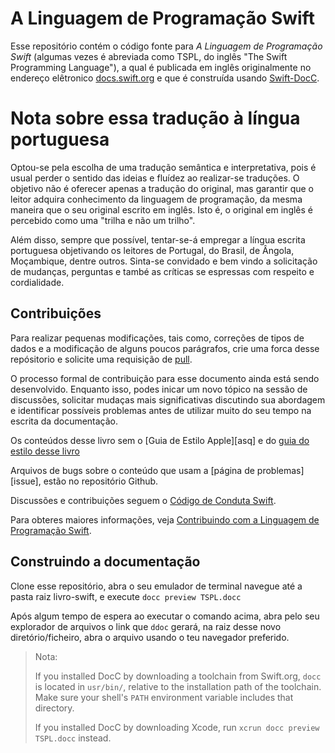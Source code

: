# A Linguagem de Programação Swift

Esse repositório contém o código fonte para *A Linguagem de Programação Swift*
(algumas vezes é abreviada como TSPL, do inglês "The Swift Programming Language"), a qual é publicada em inglês originalmente no endereço elêtronico [docs.swift.org][published]
e que é construída usando [Swift-DocC][docc].

# Nota sobre essa tradução à língua portuguesa

Optou-se pela escolha de uma tradução semântica e interpretativa, pois é usual perder o sentido das ideias e fluídez ao realizar-se traduções. O objetivo não é oferecer apenas a tradução do original, mas garantir que o leitor adquira conhecimento da linguagem de programação, da mesma maneira que o seu original escrito em inglês. Isto é, o original em inglês é percebido como uma "trilha e não um trilho".

Além disso, sempre que possível, tentar-se-á empregar a língua escrita portuguesa objetivando os leitores de Portugal, do Brasil, de Ângola, Moçambique, dentre outros. Sinta-se convidado e bem vindo a solicitação de mudanças, perguntas e també as críticas se espressas com respeito e cordialidade.  

## Contribuições

Para realizar pequenas modificações, tais como, correções de tipos de dados e a modificação de alguns poucos parágrafos, crie uma forca desse repósitorio e solicite uma requisição de [pull](https://docs.github.com/pt/pull-requests/collaborating-with-pull-requests/proposing-changes-to-your-work-with-pull-requests/creating-a-pull-request).

O processo formal de contribuição para esse documento ainda está sendo desenvolvido.
Enquanto isso, podes inicar um novo tópico na sessão de discussões, solicitar mudaças mais significativas discutindo sua abordagem e identificar possíveis problemas antes de utilizar muito do seu tempo na escrita da documentação. 

Os conteúdos desse livro sem o [Guia de Estilo Apple][asq]
e do [guia do estilo desse livro][tspl-style]

Arquivos de bugs sobre o conteúdo que usam a [página de problemas][issue], estão no repositório Github.  

Discussões e contribuições seguem o [Código de Conduta Swift][conduct].


Para obteres maiores informações, veja [Contribuindo com a Linguagem de Programação Swift][contributing].

[asg]: https://help.apple.com/applestyleguide/
[bugs]: https://github.com/apple/swift-book/issues
[conduct]: https://www.swift.org/code-of-conduct
[contributing]: /CONTRIBUTING.md
[forum]: https://forums.swift.org/c/swift-documentation/92
[tspl-style]: /Style.md
[published]: https://docs.swift.org/swift-book/documentation/the-swift-programming-language/
[docc]: https://github.com/apple/swift-docc

## Construindo a documentação

Clone esse repositório,
abra o seu emulador de terminal
navegue até a pasta raiz livro-swift, e
execute `docc preview TSPL.docc`

Após algum tempo de espera ao executar o comando acima,
abra  pelo seu explorador de arquivos o link que `ddoc` gerará, na raiz desse novo diretório/ficheiro,
abra o arquivo usando o teu navegador preferido.

> Nota:
>
> If you installed DocC by downloading a toolchain from Swift.org,
> `docc` is located in `usr/bin/`,
> relative to the installation path of the toolchain.
> Make sure your shell's `PATH` environment variable
> includes that directory.
>
> If you installed DocC by downloading Xcode,
> run `xcrun docc preview TSPL.docc` instead.

